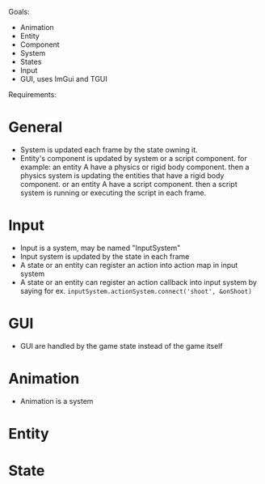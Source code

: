 Goals:
 - Animation
 - Entity
 - Component
 - System
 - States
 - Input
 - GUI, uses ImGui and TGUI

Requirements:
# General
 - System is updated each frame by the state owning it.
 - Entity's component is updated by system or a script component.
   for example:
   an entity A have a physics or rigid body component.
   then a physics system is updating the entities that have a rigid body component.
   or
   an entity A have a script component.
   then a script system is running or executing the script in each frame.

# Input
 - Input is a system, may be named "InputSystem"
 - Input system is updated by the state in each frame
 - A state or an entity can register an action into action map in input system
 - A state or an entity can register an action callback into input system by saying for ex.
   `inputSystem.actionSystem.connect('shoot', &onShoot)`

# GUI
 - GUI are handled by the game state instead of the game itself

# Animation
 - Animation is a system

# Entity
# State
